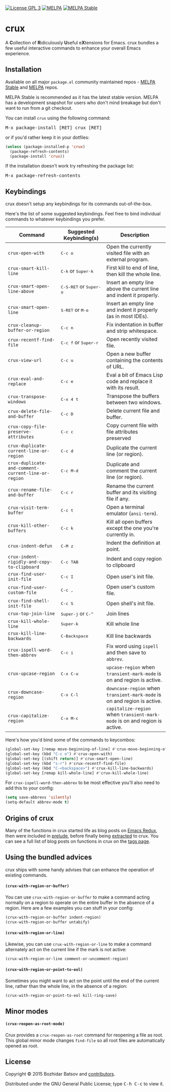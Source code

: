[![License GPL 3][badge-license]][copying]
[![MELPA][melpa-badge]][melpa-package]
[![MELPA Stable][melpa-stable-badge]][melpa-stable-package]

# crux

A **C**ollection of **R**idiculously **U**seful e**X**tensions for Emacs.
crux bundles a few useful interactive commands to enhance your
overall Emacs experience.

## Installation

Available on all major `package.el` community maintained repos -
[MELPA Stable][] and [MELPA][] repos.

MELPA Stable is recommended as it has the latest stable version.
MELPA has a development snapshot for users who don't mind breakage but
don't want to run from a git checkout.

You can install `crux` using the following command:

<kbd>M-x package-install [RET] crux [RET]</kbd>

or if you'd rather keep it in your dotfiles:

```el
(unless (package-installed-p 'crux)
  (package-refresh-contents)
  (package-install 'crux))
```

If the installation doesn't work try refreshing the package list:

<kbd>M-x package-refresh-contents</kbd>

## Keybindings

crux doesn't setup any keybindings for its commands out-of-the-box.

Here's the list of some suggested keybindings. Feel free to bind
individual commands to whatever keybindings you prefer.

Command                                             | Suggested Keybinding(s)         | Description
----------------------------------------------------|---------------------------------|------------------------
`crux-open-with`                                    | <kbd>C-c o</kbd>   | Open the currently visited file with an external program.
`crux-smart-kill-line`                              | <kbd>C-k</kbd> or <kbd>Super-k</kbd> | First kill to end of line, then kill the whole line.
`crux-smart-open-line-above`                        | <kbd>C-S-RET</kbd> or <kbd>Super-o</kbd> | Insert an empty line above the current line and indent it properly.
`crux-smart-open-line`                              | <kbd>S-RET</kbd> or <kbd>M-o</kbd> | Insert an empty line and indent it properly (as in most IDEs).
`crux-cleanup-buffer-or-region`                     | <kbd>C-c n</kbd> | Fix indentation in buffer and strip whitespace.
`crux-recentf-find-file`                            | <kbd>C-c f</kbd> or <kbd>Super-r</kbd> | Open recently visited file.
`crux-view-url`                                     | <kbd>C-c u</kbd> | Open a new buffer containing the contents of URL.
`crux-eval-and-replace`                             | <kbd>C-c e</kbd> | Eval a bit of Emacs Lisp code and replace it with its result.
`crux-transpose-windows`                            | <kbd>C-x 4 t</kbd> | Transpose the buffers between two windows.
`crux-delete-file-and-buffer`                       | <kbd>C-c D</kbd> | Delete current file and buffer.
`crux-copy-file-preserve-attributes`                | <kbd>C-c c</kbd> | Copy current file with file attributes preserved
`crux-duplicate-current-line-or-region`             | <kbd>C-c d</kbd> | Duplicate the current line (or region).
`crux-duplicate-and-comment-current-line-or-region` | <kbd>C-c M-d</kbd> | Duplicate and comment the current line (or region).
`crux-rename-file-and-buffer`                       | <kbd>C-c r</kbd> | Rename the current buffer and its visiting file if any.
`crux-visit-term-buffer`                            | <kbd>C-c t</kbd> | Open a terminal emulator (`ansi-term`).
`crux-kill-other-buffers`                           | <kbd>C-c k</kbd> | Kill all open buffers except the one you're currently in.
`crux-indent-defun`                                 | <kbd>C-M z</kbd> | Indent the definition at point.
`crux-indent-rigidly-and-copy-to-clipboard`         | <kbd>C-c TAB</kbd> | Indent and copy region to clipboard
`crux-find-user-init-file`                          | <kbd>C-c I</kbd> | Open user's init file.
`crux-find-user-custom-file`                        | <kbd>C-c ,</kbd> | Open user's custom file.
`crux-find-shell-init-file`                         | <kbd>C-c S</kbd> | Open shell's init file.
`crux-top-join-line`                                | <kbd>Super-j</kbd> or <kbd>C-^</kbd> | Join lines
`crux-kill-whole-line`                              | <kbd>Super-k</kbd> | Kill whole line
`crux-kill-line-backwards`                          | <kbd>C-Backspace</kbd> | Kill line backwards
`crux-ispell-word-then-abbrev`                      | <kbd>C-c i</kbd> | Fix word using `ispell` and then save to `abbrev`.
`crux-upcase-region`                                | <kbd>C-x C-u</kbd> | `upcase-region` when `transient-mark-mode` is on and region is active.
`crux-downcase-region`                              | <kbd>C-x C-l</kbd> | `downcase-region` when `transient-mark-mode` is on and region is active.
`crux-capitalize-region`                            | <kbd>C-x M-c</kbd> | `capitalize-region` when `transient-mark-mode` is on and region is active.

Here's how you'd bind some of the commands to keycombos:

```el
(global-set-key [remap move-beginning-of-line] #'crux-move-beginning-of-line)
(global-set-key (kbd "C-c o") #'crux-open-with)
(global-set-key [(shift return)] #'crux-smart-open-line)
(global-set-key (kbd "s-r") #'crux-recentf-find-file)
(global-set-key (kbd "C-<backspace>") #'crux-kill-line-backwards)
(global-set-key [remap kill-whole-line] #'crux-kill-whole-line)
```

For `crux-ispell-word-then-abbrev` to be most effective you'll also need to add this to your config:

```el
(setq save-abbrevs 'silently)
(setq-default abbrev-mode t)
```

## Origins of crux

Many of the functions in crux started life as blog posts on 
[Emacs Redux](https://emacsredux.com), then were included in
[prelude](https://www.github.com/bbatsov/prelude), before finally
being [extracted](https://emacsredux.com/blog/2016/01/30/crux/)
to crux. You can see a full list of blog posts on functions 
in crux on the [tags page](https://emacsredux.com/tags/#crux).

## Using the bundled advices

crux ships with some handy advises that can enhance the operation of existing commands.

#### `(crux-with-region-or-buffer)` ####

You can use `crux-with-region-or-buffer` to make a command acting
normally on a region to operate on the entire buffer in the absence of
a region. Here are a few examples you can stuff in your config:

```el
(crux-with-region-or-buffer indent-region)
(crux-with-region-or-buffer untabify)
```

#### `(crux-with-region-or-line)` ####

Likewise, you can use `crux-with-region-or-line` to make a command
alternately act on the current line if the mark is not active:

```el
(crux-with-region-or-line comment-or-uncomment-region)
```

#### `(crux-with-region-or-point-to-eol)` ####

Sometimes you might want to act on the point until the end of the
current line, rather than the whole line, in the absence of a region:

``` el
(crux-with-region-or-point-to-eol kill-ring-save)
```

## Minor modes

#### `(crux-reopen-as-root-mode)` ####

Crux provides a `crux-reopen-as-root` command for reopening a file as
root. This global minor mode changes `find-file` so all root files are
automatically opened as root.

## License

Copyright © 2015 Bozhidar Batsov and [contributors][].

Distributed under the GNU General Public License; type <kbd>C-h C-c</kbd> to view it.

[badge-license]: https://img.shields.io/badge/license-GPL_3-green.svg
[melpa-badge]: http://melpa.org/packages/crux-badge.svg
[melpa-stable-badge]: http://stable.melpa.org/packages/crux-badge.svg
[melpa-package]: http://melpa.org/#/crux
[melpa-stable-package]: http://stable.melpa.org/#/crux
[COPYING]: http://www.gnu.org/copyleft/gpl.html
[contributors]: https://github.com/bbatsov/crux/contributors
[melpa]: http://melpa.org
[melpa stable]: http://stable.melpa.org
